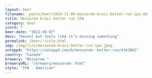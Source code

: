 ```yaml
---
layout: beer
filename: _posts/beer/2016-11-09-messorem-braci-better-run-ipa.md
title: Messorem braci better run IPA
category: beer
score: 7
beer-date: "2022-08-07"
desc: "Decent but feels like it’s missing something"
permalink: /beer/:title.html
img: /img/list/messorem-braci-better-run-ipa.jpeg
untappd: "https://untappd.com/b/messorem--better-run/4343862"
country: "Canada"
brewery: "Messorem "
breweryURL: "/brewery/messorem-.html"
style: "IPA - American"
---
```

